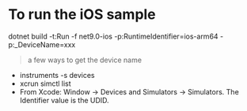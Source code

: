 # To run the iOS sample

dotnet build -t:Run -f net9.0-ios -p:RuntimeIdentifier=ios-arm64 -p:_DeviceName=xxx

> a few ways to get the device name

- instruments -s devices
- xcrun simctl list
- From Xcode: Window -> Devices and Simulators -> Simulators. The Identifier value is the UDID.